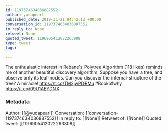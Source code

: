 ```yaml
---
id: 1197374634036887552
author: yudapearl
published_date: 2019-11-21 04:42:13 +00:00
conversation_id: 1197374634036887552
in_reply_to: None
retweet: None
quoted_tweet: 1196905412022263808
type: tweet
tags:

---
```


The enthusiastic interest in Rebane's Polytree Algorithm (118 likes) reminds me of another beautiful discovery algorithm. Suppose you have a tree, and observe only its leaf-nodes. Can you discover the internal-structure of the tree? A miracle! https://t.co/TM2jwPDRMu #Bookofwhy https://t.co/09U1AEYDNX

### Metadata

Author: [[@yudapearl]]
Conversation: [[conversation-1197374634036887552]]
In reply to: [[None]]
Retweet of: [[None]]
Quoted tweet: [[1196905412022263808]]
